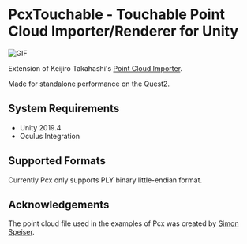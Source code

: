 PcxTouchable - Touchable Point Cloud Importer/Renderer for Unity
================================================================

![GIF](https://i.imgur.com/812R3yn.gif)

Extension of Keijiro Takahashi's [Point Cloud Importer].

[Point Cloud Importer]: https://github.com/keijiro/Pcx

Made for standalone performance on the Quest2.

System Requirements
-------------------

- Unity 2019.4
- Oculus Integration

Supported Formats
-----------------

Currently Pcx only supports PLY binary little-endian format.


Acknowledgements
----------------

The point cloud file used in the examples of Pcx was created by [Simon Speiser].

[Simon Speiser]: http://www.simonspeiser.de
